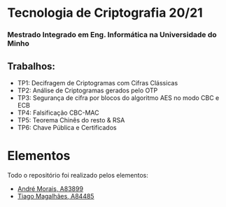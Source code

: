 # Tecnologia de Criptografia 20/21
### Mestrado Integrado em Eng. Informática na Universidade do Minho 

## Trabalhos:
- TP1: Decifragem de Criptogramas com Cifras Clássicas
- TP2: Análise de Criptogramas gerados pelo OTP
- TP3: Segurança de cifra por blocos do algoritmo AES no modo CBC e ECB
- TP4: Falsificação CBC-MAC
- TP5: Teorema Chinês do resto & RSA
- TP6: Chave Pública e Certificados


# Elementos
Todo o repositório foi realizado pelos elementos:
- [André Morais, A83899](https://github.com/Demorales1998)
- [Tiago Magalhães, A84485](https://github.com/TiagoMag)
